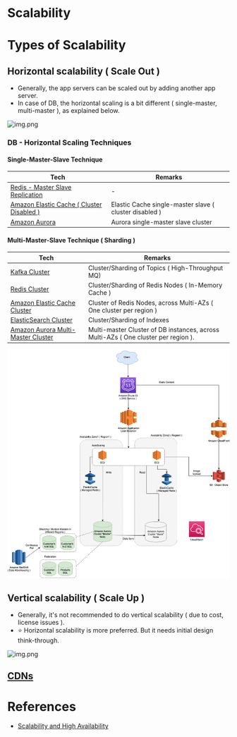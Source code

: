 
# Scalability

# Types of Scalability

## Horizontal scalability ( Scale Out )
- Generally, the app servers can be scaled out by adding another app server.
- In case of DB, the horizontal scaling is a bit different ( single-master, multi-master ), as explained below.

![img.png](https://dzone.com/storage/temp/5747694-picture1.png)

### DB - Horizontal Scaling Techniques

#### Single-Master-Slave Technique

| Tech                                                                                                       | Remarks                                                |
|------------------------------------------------------------------------------------------------------------|--------------------------------------------------------|
| [Redis - Master Slave Replication](../3_DatabaseComponents/NoSQL-Databases/Redis/RedisMasterSlaveReplication.md)                              | -                                                      |
| [Amazon Elastic Cache ( Cluster Disabled )](../../2_AWSComponents/6_DatabaseServices/AmazonElasicCache.md#redis-cluster-mode-disabled-vs-redis-cluster-mode-enabled) | Elastic Cache single-master slave ( cluster disabled ) |
| [Amazon Aurora](../../2_AWSComponents/6_DatabaseServices/AmazonAurora)                                     | Aurora single-master slave cluster                     |

#### Multi-Master-Slave Technique ( Sharding )

| Tech                                                                                                                                        | Remarks                                                                            |
|---------------------------------------------------------------------------------------------------------------------------------------------|------------------------------------------------------------------------------------|
| [Kafka Cluster](../4_MessageBrokers/Kafka.md)                                                                                               | Cluster/Sharding of Topics ( High-Throughput MQ)                                   |                     
| [Redis Cluster](../3_DatabaseComponents/NoSQL-Databases/Redis/RedisCluster.md)                                                                                                 | Cluster/Sharding of Redis Nodes ( In-Memory Cache )                                |
| [Amazon Elastic Cache Cluster](../../2_AWSComponents/6_DatabaseServices/AmazonElasicCache.md#redis-cluster-mode-disabled-vs-redis-cluster-mode-enabled)                                               | Cluster of Redis Nodes, across Multi-AZs ( One cluster per region )                |
| [ElasticSearch Cluster](../3_DatabaseComponents/Search-Engines/ElasticSearch/ElasticSearchCluster.md)                                                      | Cluster/Sharding of Indexes                                                        |
| [Amazon Aurora Multi-Master Cluster](../../2_AWSComponents/6_DatabaseServices/AmazonAurora/AuroraDBClusters.md#aurora-multi-master-cluster) | Multi-master Cluster of DB instances, across Multi-AZs ( One cluster per region ). |

![img.png](../../2_AWSComponents/0_AWSDesigns/DesignScalableSystemWithRDMS/DesignScalableSystemWithRelationalDBOnAWS.drawio.png)

## Vertical scalability ( Scale Up )
- Generally, it's not recommended to do vertical scalability ( due to cost, license issues ). 
- :star: Horizontal scalability is more preferred. But it needs initial design think-through.

![img.png](https://dzone.com/storage/temp/5747695-picture2.png)

## [CDNs](CDNs.md)

# References
- [Scalability and High Availability](https://dzone.com/refcardz/scalability)